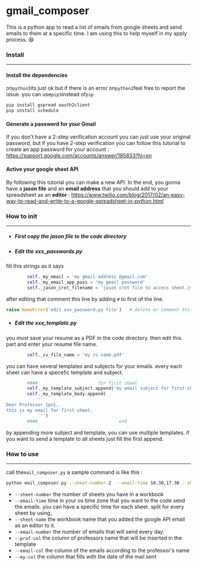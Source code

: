 # gmail_composer
This is a python app to read a list of emails from google sheets and send emails to them at a specific time.
I am using this to help myself in my apply process. :smile:



### Install

------------


#### Install the dependencies
on```python3```its just ok but if there is an error on```python2```feel free to report the issue.
you can use```pip3```instead of```pip```
```bash
pip install gspread oauth2client
pip install schedule
```
#### Generate a password for your Gmail
If you don't have a 2-step verification account you can just use your original password, but if you have 2-step verification you can follow this tutorial to create an app password for your account :
    https://support.google.com/accounts/answer/185833?hl=en

#### Active your google sheet API
By following this tutorial you can make a new API.
In the end, you gonna have a **jason file** and an **email address** that you should add to your spreadsheet as an **editor** :
https://www.twilio.com/blog/2017/02/an-easy-way-to-read-and-write-to-a-google-spreadsheet-in-python.html


### How to init

------------
- ##### First copy the jason file to the code directory
- #####    Edit the xxx_passwords.py
fill this strings as it says
```python
        self._my_email = 'my gmail address @gmail.com'
        self._my_email_app_pass = 'my gmail password'
        self._jason_cret_filename = 'jason cret file to access sheet.json'
```
after editing that comment this line by adding ```#``` to first of the line.
```python
raise NameError('edit xxx_password.py file')   # delete or comment this line after you edited this file
```
- #####    Edit the xxx_template.py
you must save your resume as a PDF in the code directory.
then edit this part and enter your resume file name. 
```python
        self._cv_file_name = 'my cv name.pdf'
```
you can have several templates and subjects for your emails.
every each sheet can have a specefic template and subject.
```python
        ####                       for first sheet                      ####
        self._my_template_subject.append('my email subject for first sheet')
        self._my_template_body.append(
            '''
Dear Professor {pn},
this is my email for first sheet.
            ''')
        ####                               end                           ####
```
by appending more subject and template, you can use multiple templates.
if you want to send a template to all sheets just fill the first append.

### How to use

------------
call the`mail_composer.py`
a sample command is like this :
```bash
python mail_composer.py --sheet-number 2  --email-time 18.30,17.30 --sheet-name mysheet  --email-number 150 --prof-col 1 --email-col 2 --my-col 3
```
- `--sheet-number`
the number of sheets you have in a workbook
- `--email-time`
time in your os time zone that you want to the code send the emails.
you can have a specific time for each sheet. split for every sheet by using`,`
- `--sheet-name`
the workbook name that you added the google API email as an editor to it.
- `--email-number`
the number of emails that will send every day.
- `--prof-col`
the column of professors name that will be inserted in the template
- `--email-col`
the column of the emails according to the professor's name 
- `--my-col`
the column that fills with the date of the mail sent
